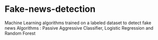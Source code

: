 # Fake-news-detection
Machine Learning algorithms trained on a labeled dataset to detect fake news
Algorithms : Passive Aggressive Classifier, Logistic Regression and Random Forest
